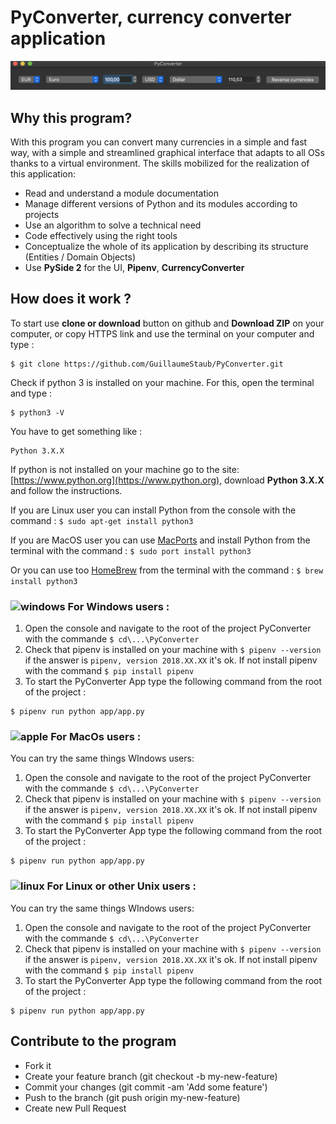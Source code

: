 PyConverter, currency converter application
=================                                                      
![UI PyConverter](/images/UI.png)                 

Why this program? 
-----------------                                                                    
With this program you can convert many currencies in a simple and fast way, with a simple and streamlined graphical interface that adapts to all OSs thanks to a virtual environment. The skills mobilized for the realization of this application:                                                                                                                                                                   
* Read and understand a module documentation                                        
* Manage different versions of Python and its modules according to projects                                                  
* Use an algorithm to solve a technical need                                       
* Code effectively using the right tools                                          
* Conceptualize the whole of its application by describing its structure (Entities / Domain Objects) 
* Use **PySide 2** for the UI, **Pipenv**, **CurrencyConverter** 

How does it work ? 
-------------------
To start use **clone or download** button on github and **Download ZIP** on your computer, or copy HTTPS link and use the terminal on your computer and type : 
```
$ git clone https://github.com/GuillaumeStaub/PyConverter.git
```
Check if python 3 is installed on your machine. For this, open the terminal and type : 
```
$ python3 -V
```
You have to get something like : 
```
Python 3.X.X
```
If python is not installed on your machine go to the site: [https://www.python.org](https://www.python.org), download **Python 3.X.X** and follow the instructions. 

If you are Linux user you can install Python from the console with the command : `$ sudo apt-get install python3`

If you are MacOS user you can use [MacPorts](https://www.macports.org) and install Python from the terminal with the command : `$ sudo port install python3`

Or you can use too [HomeBrew](https://brew.sh) from the terminal with the command : `$ brew install python3`

### ![windows](https://img.icons8.com/color/48/000000/windows-logo.png) For Windows users :

1. Open the console and navigate to the root of the project PyConverter with the commande `$ cd\...\PyConverter`
2. Check that pipenv is installed on your machine with `$ pipenv --version` if the answer is `pipenv, version 2018.XX.XX` it's ok.  If not install pipenv with the command `$ pip install pipenv`
3. To start the PyConverter App type the following command from the root of the project : 
```
$ pipenv run python app/app.py
```


### ![apple](https://img.icons8.com/dusk/48/000000/mac-os.png) For MacOs users : 

You can try the same things WIndows users:

1. Open the console and navigate to the root of the project PyConverter with the commande `$ cd\...\PyConverter`
2. Check that pipenv is installed on your machine with `$ pipenv --version` if the answer is `pipenv, version 2018.XX.XX` it's ok.  If not install pipenv with the command `$ pip install pipenv`
3. To start the PyConverter App type the following command from the root of the project : 
```
$ pipenv run python app/app.py
```

### ![linux](https://img.icons8.com/color/48/000000/linux.png) For Linux  or other Unix users :

You can try the same things WIndows users:

1. Open the console and navigate to the root of the project PyConverter with the commande `$ cd\...\PyConverter`
2. Check that pipenv is installed on your machine with `$ pipenv --version` if the answer is `pipenv, version 2018.XX.XX` it's ok.  If not install pipenv with the command `$ pip install pipenv`
3. To start the PyConverter App type the following command from the root of the project : 
```
$ pipenv run python app/app.py
```

Contribute to the program
--------------------------                                                            
                                                                                              
* Fork it                                                                           
* Create your feature branch (git checkout -b my-new-feature)                             
* Commit your changes (git commit -am 'Add some feature')                                 
* Push to the branch (git push origin my-new-feature)                                     
* Create new Pull Request                                                              